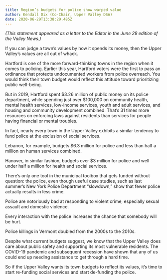 ```yaml
---
title: Region’s budgets for police show warped value
author: Kendall Dix (Co-Chair, Upper Valley DSA)
date: 2020-06-29T13:38:29.485Z
---
```

*(This statement appeared as a letter to the Editor in the June 29 edition of the Valley News.)*

If you can judge a town’s values by how it spends its money, then the Upper Valley’s values are all out of whack.

Hartford is one of the more forward-thinking towns in the region when it comes to policing. Earlier this year, Hartford voters were the first to pass an ordinance that protects undocumented workers from police overreach. You would think their town budget would reflect this attitude toward prioritizing public well-being.

But in 2019, Hartford spent $3.26 million of public money on its police department, while spending just over $100,000 on community health, mental health services, low-income services, youth and adult services, and housing and community development combined. That’s 31 times more resources on enforcing laws against residents than services for people having financial or mental troubles.

In fact, nearly every town in the Upper Valley exhibits a similar tendency to fund police at the exclusion of social services.

Lebanon, for example, budgets $6.3 million for police and less than half a million on human services combined.

Hanover, in similar fashion, budgets over $3 million for police and well under half a million for health and social services.

There’s only one tool in the municipal toolbox that gets funded without question: the police, even though useful case studies, such as last summer’s New York Police Department “slowdown,” show that fewer police actually results in less crime.

Police are notoriously bad at responding to violent crime, especially sexual assault and domestic violence.

Every interaction with the police increases the chance that somebody will be hurt.

Police killings in Vermont doubled from the 2000s to the 2010s.

Despite what current budgets suggest, we know that the Upper Valley does care about public safety and supporting its most vulnerable residents. The COVID-19 pandemic and subsequent recession have shown that any of us could end up needing assistance to get through a hard time.

So if the Upper Valley wants its town budgets to reflect its values, it’s time to start re-funding social services and start de-funding the police.